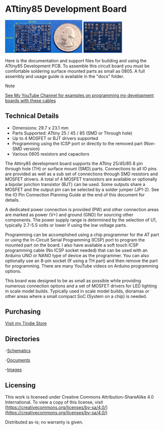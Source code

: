 # ATtiny85 Development Board

<img src="img/ATtiny85_r2_pcb_f.jpg" width="50%">
<img src="img/ATtiny85_r2_pcb_b.jpg" width="25%">

Here is the documentation and support files for building and using the ATtiny85 Development PCB. 
To assemble this circuit board you must be comfortable soldering surface mounted parts as small as 0805.
A full assembly and usage guide is available in the "docs" folder.

> [!NOTE]
> [See My YouTube Channel for examples on programming my development boards with these cables](https://www.youtube.com/@Johnny_Electronic/playlists)

## Technical Details

* Dimensions: 29.7 x 23.1 mm
* Parts Supported: ATtiny 25 / 45 / 85 (SMD or Through hole)
* Up to 4 MOSFET or BJT drivers supported
* Programming using the ICSP port or directly to the removed part (Non-SMD version)
* Various 0805 resistors and capacitors

The Attiny85 development board supports the ATtiny 25/45/85 8 pin through hole (TH) or surface mount (SMD) parts. Connections to all IO pins are provided as well as a sub set of connections through SMD resistors and MOSFET drivers. A total of 4 MOSFET transistors are available or optionally a bipolar junction transistor (BJT) can be used. Some outputs share a MOSFET and the output pin can be selected by a solder jumper (JP1-2). See the IO Pin Connection Planning Guide at the end of this document for details.

A dedicated power connection is provided (PW) and other connection areas are marked as power (V+) and ground (GND) for sourcing other components. The power supply range is determined by the selection of U1, typically 2.7-5.5 volts or lower if using the low voltage parts.

Programming can be accomplished using a chip programmer for the AT part or using the In-Circuit Serial Programming (ICSP) port to program the mounted part on the board. I also have available a soft touch ICSP programming cable (No ICSP socket needed) that can be used with an Arduino UNO or NANO type of device as the programmer. You can also optionally use an 8-pin socket (If using a TH part) and then remove the part for programming. There are many YouTube videos on Arduino programming options.

This board was designed to be as small as possible while providing numerous connection options and a set of MOSFET drivers for LED lighting in scale model builds. Typically used in scale model builds, dioramas or other areas where a small compact SoC (System on a chip) is needed.


## Purchasing
[Visit my Tindie Store](https://www.tindie.com/stores/johnnyelectronic/)



## Directories

-[Schematics](schematics/)

-[Documents](doc/)

-[Images](img/)



## Licensing

This work is licensed under Creative Commons Attribution-ShareAlike 4.0 International. 
To view a copy of this license, visit [https://creativecommons.org/licenses/by-sa/4.0/](https://creativecommons.org/licenses/by-sa/4.0/)

Distributed as-is; no warranty is given.




